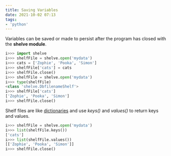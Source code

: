 ```yaml
---
title: Saving Variables
date: 2021-10-02 07:13
tags:
- 'python'
---
```


Variables can be saved or made to persist after the program has closed with the
**shelve module**. 

```python
i>>> import shelve
i>>> shelfFile = shelve.open('mydata')
i>>> cats = ['Zophie', 'Pooka', 'Simon']
i>>> shelfFile['cats'] = cats
i>>> shelfFile.close()
i>>> shelfFile = shelve.open('mydata')
i>>> type(shelfFile)
<class 'shelve.DbfilenameShelf'>
i>>> shelfFile['cats']
['Zophie', 'Pooka', 'Simon']
i>>> shelfFile.close()
```

Shelf files are like [dictionaries](20210923051842-dictionary-data-type.md) and
use _keys()_ and _values()_ to return keys and values.

```python
i>>> shelfFile = shelve.open('mydata')
i>>> list(shelfFile.keys())
['cats']
i>>> list(shelfFile.values())
[['Zophie', 'Pooka', 'Simon']]
i>>> shelfFile.close()
```
